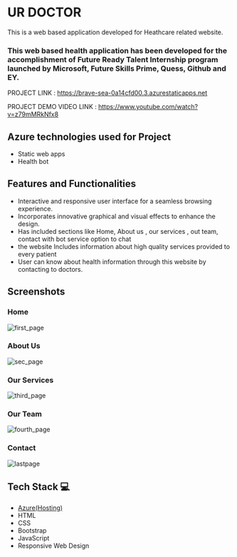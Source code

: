 # UR DOCTOR
This is a web based application developed for Heathcare  related website.

### [](https://github.com/gvamsi-10/Project_FRT#this-web-based-health-application-has-been-developed-for-the-accomplishment-of-future-ready-talent-internship-program-launched-by-microsoft-future-skills-prime-quess-github-and-ey)This web based health application has been developed for the accomplishment of Future Ready Talent Internship program launched by Microsoft, Future Skills Prime, Quess, Github and EY.

PROJECT  LINK : https://brave-sea-0a14cfd00.3.azurestaticapps.net

PROJECT DEMO VIDEO LINK :  https://www.youtube.com/watch?v=z79mMRkNfx8

## [](https://github.com/gvamsi-10/Project_FRT#azure-technologies-used-for-project)Azure technologies used for Project

-   Static web apps
-   Health bot

## [](https://github.com/gvamsi-10/Project_FRT#features-and-functionalities--)Features and Functionalities

-   Interactive and responsive user interface for a seamless browsing experience.
-   Incorporates innovative graphical and visual effects to enhance the design.
-   Has included sections like Home, About us , our services , out team, contact with bot service option to chat
-  the website Includes information about high quality  services  provided  to every patient
-   User can know about health information through this website by contacting to doctors.
## [](https://github.com/gvamsi-10/Project_FRT#screenshots) Screenshots

### Home
![first_page](https://github.com/gvamsi-10/UR_Doctor_FRTProject/assets/109903812/41325c84-ec29-4897-a7b6-d76282871b03)

### About Us
![sec_page](https://github.com/gvamsi-10/UR_Doctor_FRTProject/assets/109903812/222904fa-d8a3-48b0-84b7-f91e5e35e3c1)

### Our Services
![third_page](https://github.com/gvamsi-10/UR_Doctor_FRTProject/assets/109903812/83f20412-b385-48ea-bfda-773bb229f573)

### Our Team
![fourth_page](https://github.com/gvamsi-10/UR_Doctor_FRTProject/assets/109903812/eb0fb181-b9ba-44ec-9026-5a6581d09790)

### Contact
![lastpage](https://github.com/gvamsi-10/UR_Doctor_FRTProject/assets/109903812/c1b51e17-2a32-479d-aea5-2bff043b1ba4)

## [](https://github.com/gvamsi-10/Project_FRT#TechStack)Tech Stack  💻

-   [Azure(Hosting)](https://azure.microsoft.com/en-in/features/azure-portal/)
-   HTML
-   CSS
-   Bootstrap
-   JavaScript
-   Responsive Web Design
